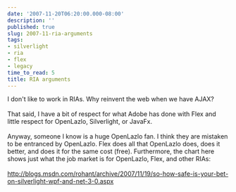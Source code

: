 ```yaml
---
date: '2007-11-20T06:20:00.000-08:00'
description: ''
published: true
slug: 2007-11-ria-arguments
tags:
- silverlight
- ria
- flex
- legacy
time_to_read: 5
title: RIA arguments
---
```


I don't like to work in RIAs.  Why reinvent the web when we have AJAX?<br /><br />That said, I have a bit of respect for what Adobe has done with Flex and little respect for OpenLazlo, Silverlight, or JavaFx.<br /><br />Anyway, someone I know is a huge OpenLazlo fan.  I think they are mistaken to be entranced by OpenLazlo.  Flex does all that OpenLazlo does, does it better, and does it for the same cost (free).  Furthermore, the chart here shows just what the job market is for OpenLazlo, Flex, and other RIAs:<br /><br /><a href="http://blogs.msdn.com/rohant/archive/2007/11/19/so-how-safe-is-your-bet-on-silverlight-wpf-and-net-3-0.aspx">http://blogs.msdn.com/rohant/archive/2007/11/19/so-how-safe-is-your-bet-on-silverlight-wpf-and-net-3-0.aspx</a>